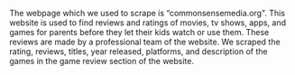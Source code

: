 The webpage which we used to scrape is “commonsensemedia.org". This website is used to find reviews and ratings of movies, tv shows, apps, and games for parents before they let their kids watch or use them. These reviews are made by a professional team of the website. We scraped the rating, reviews, titles, year released, platforms, and description of the games in the game review section of the website.
